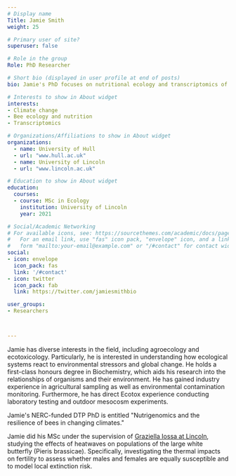 ```yaml
---
# Display name
Title: Jamie Smith
weight: 25

# Primary user of site?
superuser: false

# Role in the group
Role: PhD Researcher

# Short bio (displayed in user profile at end of posts)
bio: Jamie's PhD focuses on nutritional ecology and transcriptomics of red mason bees in changing climates.

# Interests to show in About widget
interests:
- Climate change
- Bee ecology and nutrition
- Transcriptomics

# Organizations/Affiliations to show in About widget
organizations:
  - name: University of Hull
  - url: "www.hull.ac.uk"
  - name: University of Lincoln
  - url: "www.lincoln.ac.uk"

# Education to show in About widget
education:
  courses:
  - course: MSc in Ecology
    institution: University of Lincoln
    year: 2021

# Social/Academic Networking
# For available icons, see: https://sourcethemes.com/academic/docs/page-builder/#icons
#   For an email link, use "fas" icon pack, "envelope" icon, and a link in the
#   form "mailto:your-email@example.com" or "/#contact" for contact widget.
social:
- icon: envelope
  icon_pack: fas
  link: '/#contact'
- icon: twitter
  icon_pack: fab
  link: https://twitter.com/jamiesmithbio

user_groups:
- Researchers



---
```


Jamie has diverse interests in the field, including agroecology and ecotoxicology. Particularly, he is  interested in understanding how ecological systems react to environmental stressors and global change. He holds a first-class honours degree in Biochemistry, which aids his research into the relationships of organisms and their environment. He has gained industry experience in agricultural sampling as well as environmental contamination monitoring. Furthermore, he has direct Ecotox experience conducting laboratory testing and outdoor mesocosm experiments. 

Jamie's NERC-funded DTP PhD is entitled "Nutrigenomics and the resilience of bees in changing climates."

Jamie did his MSc under the supervision of [Graziella Iossa at Lincoln](https://graziellaiossa.weebly.com/people.html), studying the effects of heatwaves on populations of the large white butterfly (Pieris brassicae). Specifically, investigating the thermal impacts on fertility to assess whether males and females are equally susceptible and to model local extinction risk.
